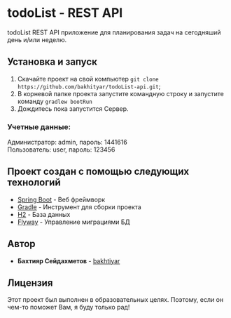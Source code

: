 # todoList - REST API

todoList REST API приложение для планирования задач на сегодняший день и/или неделю.  

## Установка и запуск

1. Скачайте проект на свой компьютер `git clone https://github.com/bakhityar/todoList-api.git`;
2. В корневой папке проекта запустите командную строку и запустите команду
`gradlew bootRun`
3. Дождитесь пока запустится Сервер.  

### Учетные данные:

Администратор: admin, пароль: 1441616 <br />
Пользователь: user, пароль: 123456

## Проект создан с помощью следующих технологий

* [Spring Boot](https://projects.spring.io/spring-boot/) - Веб фреймворк
* [Gradle](https://gradle.org/) - Инструмент для сборки проекта
* [H2](http://www.h2database.com) - База данных
* [Flyway](https://flywaydb.org/) - Управление миграциями БД

## Автор

* **Бахтияр Сейдахметов** - [bakhtiyar](https://github.com/bakhityar)

## Лицензия

Этот проект был выполнен в образовательных целях. Поэтому, если он чем-то поможет Вам, я буду только рад!
